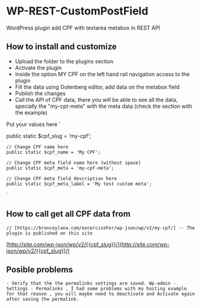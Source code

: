 # WP-REST-CustomPostField

WordPress plugin add CPF with textarea metabox in REST API 

## How to install and customize

*  Upload the folder to the plugins section
*  Activate the plugin
*  Inside the option MY CPF on the left hand rail navigation access to the plugin
*  Fill the data using Gutenberg editor, add data on the metabox field
*  Publish the changes
*  Call the API of CPF data, there you will be able to see all the data, specially the "my-cpt-meta" with the meta data (check the section with the example)

Put your values here
`

public static \$cpf_slug = 'my-cpf';

    // Change CPF name here
    public static $cpf_name = 'My CPF';

    // Change CPF meta field name here (without spase)
    public static $cpf_meta = 'my-cpf-meta';

    // Change CPF meta field description here
    public static $cpf_meta_label = 'My test custom meta';

`

## How to call get all CPF data from
	// [https://bronceylana.com/excerciseFer/wp-json/wp/v2/my-cpf/] -- The plugin is published on this site
[http://site.com/wp-json/wp/v2/{{cpf_slug}}/](http://site.com/wp-json/wp/v2/{{cpf_slug}}/)


## Posible problems
	- Verify that the the permalinks settings are saved. Wp-admin - Settings - Permalinks , I had some problems with my hosting example for that reason , you will maybe need to deactivate and Activate again after saving the permalink.